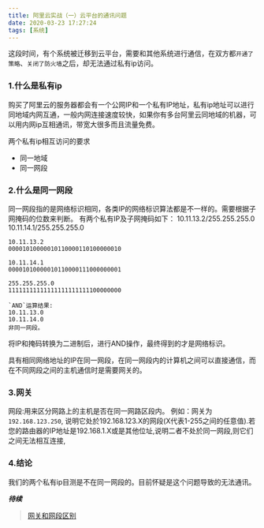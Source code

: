 ```yaml
---
title: 阿里云实战（一）云平台的通讯问题
date: 2020-03-23 17:27:24
tags: [系统]
---
```


这段时间，有个系统被迁移到云平台，需要和其他系统进行通信，在双方都`开通了策略`、`关闭了防火墙`之后，却无法通过私有ip访问。


### 1.什么是私有ip

购买了阿里云的服务器都会有一个公网IP和一个私有IP地址，私有ip地址可以进行同地域内网互通，一般内网连接速度较快，如果你有多台阿里云同地域的机器，可以用内网ip互相通讯，带宽大很多而且流量免费。

两个私有ip相互访问的要求
+	同一地域
+	同一网段

### 2.什么是同一网段
同一网段指的是网络标识相同，各类IP的网络标识算法都是不一样的。需要根据子网掩码的位数来判断。
有两个私有IP及子网掩码如下：
10.11.13.2/255.255.255.0
10.11.14.1/255.255.255.0

```
10.11.13.2
00001010000010110000110100000010

10.11.14.1
00001010000010110000111000000001

255.255.255.0
11111111111111111111111100000000

`AND`运算结果:
10.11.13.0
10.11.14.0
非同一网段。
```
将IP和掩码转换为二进制后，进行AND操作，最终得到的才是网络标识。

具有相同网络地址的IP在同一网段，在同一网段内的计算机之间可以直接通信，而在不同网段之间的主机通信时是需要网关的。

### 3.网关
网段:用来区分网路上的主机是否在同一网路区段内。
例如：网关为`192.168.123.250`,
说明它处於192.168.123.X的网段(X代表1-255之间的任意值).若您的路由器的IP地址是192.168.1.X或是其他位址,说明二者不处於同一网段,则它们之间无法相互连接,

### 4.结论
我们的两个私有ip目测是不在同一网段的。目前怀疑是这个问题导致的无法通讯。

***待续***

> [网关和网段区别](https://blog.csdn.net/haifengid/article/details/51537914)